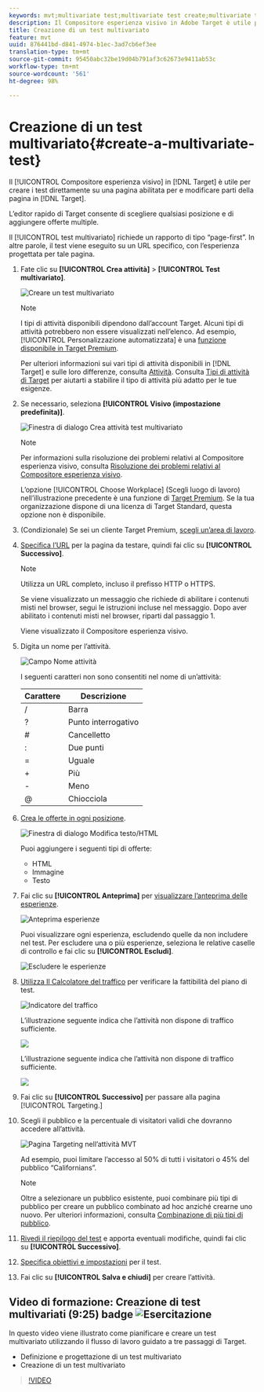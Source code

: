 ```yaml
---
keywords: mvt;multivariate test;multivariate test create;multivariate test creating;mvt create;mvt creating;mvt how;multivariate test how
description: Il Compositore esperienza visivo in Adobe Target è utile per creare i test multivariati (MVT) direttamente su una pagina abilitata per Target e modificare parti della pagina in Target.
title: Creazione di un test multivariato
feature: mvt
uuid: 876441bd-d841-4974-b1ec-3ad7cb6ef3ee
translation-type: tm+mt
source-git-commit: 95450abc32be19d04b791af3c62673e9411ab53c
workflow-type: tm+mt
source-wordcount: '561'
ht-degree: 98%

---
```



# Creazione di un test multivariato{#create-a-multivariate-test}

Il [!UICONTROL Compositore esperienza visivo] in [!DNL Target] è utile per creare i test direttamente su una pagina abilitata per e modificare parti della pagina in [!DNL Target].

L’editor rapido di Target consente di scegliere qualsiasi posizione e di aggiungere offerte multiple.

Il [!UICONTROL test multivariato] richiede un rapporto di tipo “page-first”. In altre parole, il test viene eseguito su un URL specifico, con l’esperienza progettata per tale pagina.

1. Fate clic su **[!UICONTROL Crea attività]** > **[!UICONTROL Test multivariato]**.

   ![Creare un test multivariato](/help/c-activities/c-multivariate-testing/t-create-multivariate-test/assets/create-multivariate.png)

   >[!NOTE]
   >
   >I tipi di attività disponibili dipendono dall’account Target. Alcuni tipi di attività potrebbero non essere visualizzati nell’elenco. Ad esempio, [!UICONTROL Personalizzazione automatizzata] è una [funzione disponibile in Target Premium](/help/c-intro/intro.md#premium).
   >
   >Per ulteriori informazioni sui vari tipi di attività disponibili in [!DNL Target] e sulle loro differenze, consulta [Attività](/help/c-activities/activities.md#concept_D317A95A1AB54674BA7AB65C7985BA03). Consulta [Tipi di attività di Target](/help/c-activities/target-activities-guide.md) per aiutarti a stabilire il tipo di attività più adatto per le tue esigenze.

1. Se necessario, seleziona **[!UICONTROL Visivo (impostazione predefinita)]**.

   ![Finestra di dialogo Crea attività test multivariato](/help/c-activities/c-multivariate-testing/t-create-multivariate-test/assets/create-mvt-dialog.png)

   >[!NOTE]
   >
   >Per informazioni sulla risoluzione dei problemi relativi al Compositore esperienza visivo, consulta [Risoluzione dei problemi relativi al Compositore esperienza visivo](/help/c-experiences/c-visual-experience-composer/r-troubleshoot-composer/troubleshoot-composer.md).
   >
   >L’opzione [!UICONTROL Choose Workplace] (Scegli luogo di lavoro) nell’illustrazione precedente è una funzione di [Target Premium](/help/c-intro/intro.md). Se la tua organizzazione dispone di una licenza di Target Standard, questa opzione non è disponibile.

1. (Condizionale) Se sei un cliente Target Premium, [scegli un’area di lavoro](/help/administrating-target/c-user-management/property-channel/property-channel.md).

1. [Specifica l’URL](/help/c-activities/c-multivariate-testing/t-create-multivariate-test/url.md#concept_C12E4A85FF3B4E518E3110F6CF1AF9C0) per la pagina da testare, quindi fai clic su **[!UICONTROL Successivo]**.

   >[!NOTE]
   >
   >Utilizza un URL completo, incluso il prefisso HTTP o HTTPS.

   Se viene visualizzato un messaggio che richiede di abilitare i contenuti misti nel browser, segui le istruzioni incluse nel messaggio. Dopo aver abilitato i contenuti misti nel browser, riparti dal passaggio 1.

   Viene visualizzato il Compositore esperienza visivo.

1. Digita un nome per l’attività.

   ![Campo Nome attività](/help/c-activities/c-multivariate-testing/t-create-multivariate-test/assets/activityname.png)

   I seguenti caratteri non sono consentiti nel nome di un’attività:

   | Carattere | Descrizione |
   |--- |--- |
   | / | Barra |
   | ? | Punto interrogativo |
   | # | Cancelletto |
   | : | Due punti |
   | = | Uguale |
   | + | Più |
   | - | Meno |
   | @ | Chiocciola |

1. [Crea le offerte in ogni posizione](/help/c-activities/c-multivariate-testing/t-create-multivariate-test/add-offers.md#concept_DCE6B45C30F7419B8EC17AFDEE8D8AA6).

   ![Finestra di dialogo Modifica testo/HTML](/help/c-activities/c-multivariate-testing/t-create-multivariate-test/assets/editoffers.png)

   Puoi aggiungere i seguenti tipi di offerte:

   * HTML
   * Immagine
   * Testo

1. Fai clic su **[!UICONTROL Anteprima]** per [visualizzare l’anteprima delle esperienze](/help/c-activities/c-multivariate-testing/t-create-multivariate-test/preview-experiences.md).

   ![Anteprima esperienze](/help/c-activities/c-multivariate-testing/t-create-multivariate-test/assets/preview-mvt.png)

   Puoi visualizzare ogni esperienza, escludendo quelle da non includere nel test. Per escludere una o più esperienze, seleziona le relative caselle di controllo e fai clic su **[!UICONTROL Escludi]**.

   ![Escludere le esperienze](/help/c-activities/c-multivariate-testing/t-create-multivariate-test/assets/preview-mvt-exclude.png)

1. [Utilizza Il Calcolatore del traffico](/help/c-activities/c-multivariate-testing/t-create-multivariate-test/traffic-estimator.md#task_71AA6922AFD447EA8C5E610A78ABA714) per verificare la fattibilità del piano di test.

   ![Indicatore del traffico](/help/c-activities/c-multivariate-testing/t-create-multivariate-test/assets/mvt-traffic-indicator.png)

   L’illustrazione seguente indica che l’attività non dispone di traffico sufficiente.

   ![](assets/estimator.png)

   L’illustrazione seguente indica che l’attività non dispone di traffico sufficiente.

   ![](assets/estimator2.png)

1. Fai clic su **[!UICONTROL Successivo]** per passare alla pagina [!UICONTROL Targeting.]

1. Scegli il pubblico e la percentuale di visitatori validi che dovranno accedere all’attività.

   ![Pagina Targeting nell’attività MVT](/help/c-activities/c-multivariate-testing/t-create-multivariate-test/assets/mvt_audperc.png)

   Ad esempio, puoi limitare l’accesso al 50% di tutti i visitatori o 45% del pubblico “Californians”.

   >[!NOTE]
   >
   >Oltre a selezionare un pubblico esistente, puoi combinare più tipi di pubblico per creare un pubblico combinato ad hoc anziché crearne uno nuovo. Per ulteriori informazioni, consulta [Combinazione di più tipi di pubblico](/help/c-target/combining-multiple-audiences.md#concept_A7386F1EA4394BD2AB72399C225981E5).

1. [Rivedi il riepilogo del test](/help/c-activities/c-multivariate-testing/t-create-multivariate-test/test-summary.md#reference_971AB225963A4DC18EEB5B0E20F0A4A7) e apporta eventuali modifiche, quindi fai clic su **[!UICONTROL Successivo]**.

1. [Specifica obiettivi e impostazioni](/help/c-activities/c-multivariate-testing/t-create-multivariate-test/goals-and-settings.md#reference_B25389FD6F3A4989801E740364B089CC) per il test.

1. Fai clic su **[!UICONTROL Salva e chiudi]** per creare l’attività.

## Video di formazione: Creazione di test multivariati (9:25) badge ![Esercitazione](/help/assets/tutorial.png)

In questo video viene illustrato come pianificare e creare un test multivariato utilizzando il flusso di lavoro guidato a tre passaggi di Target.

* Definizione e progettazione di un test multivariato
* Creazione di un test multivariato

>[!VIDEO](https://video.tv.adobe.com/v/17395)
